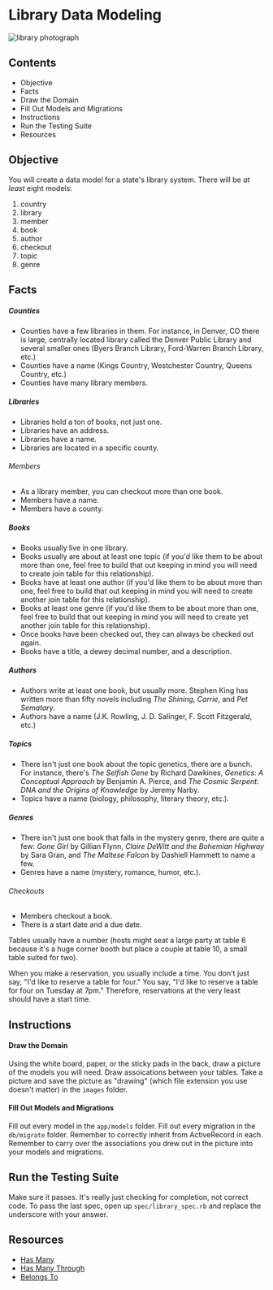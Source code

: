 

# Library Data Modeling

![library photograph](https://s3-us-west-2.amazonaws.com/web-dev-readme-photos/rails/library.jpg)

## Contents

* Objective
* Facts
* Draw the Domain
* Fill Out Models and Migrations
* Instructions
* Run the Testing Suite
* Resources

## Objective

You will create a data model for a state's library system. There will be *at least* eight models:

1. country
2. library
3. member
4. book
5. author
6. checkout
7. topic
8. genre

## Facts

##### Counties

* Counties have a few libraries in them. For instance, in Denver, CO there is large, centrally located library called the Denver Public Library and several smaller ones (Byers Branch Library, Ford-Warren Branch Library, etc.)
* Counties have a name (Kings Country, Westchester Country, Queens Country, etc.)
* Counties have many library members.

##### Libraries

* Libraries hold a ton of books, not just one.
* Libraries have an address.
* Libraries have a name.
* Libraries are located in a specific county.

###### Members

* As a library member, you can checkout more than one book. 
* Members have a name.
* Members have a county.

##### Books

* Books usually live in one library.
* Books usually are about at least one topic (if you'd like them to be about more than one, feel free to build that out keeping in mind you will need to create join table for this relationship). 
* Books have at least one author (if you'd like them to be about more than one, feel free to build that out keeping in mind you will need to create another join table for this relationship).
* Books at least one genre (if you'd like them to be about more than one, feel free to build that out keeping in mind you will need to create yet another join table for this relationship).
* Once books have been checked out, they can always be checked out again.
* Books have a title, a dewey decimal number, and a description.

##### Authors

* Authors write at least one book, but usually more. Stephen King has written more than fifty novels including *The Shining*, *Carrie*, and *Pet Sematary*.
* Authors have a name (J.K. Rowling, J. D. Salinger, F. Scott Fitzgerald, etc.)

##### Topics

* There isn't just one book about the topic genetics, there are a bunch. For instance, there's *The Selfish Gene* by Richard Dawkines, *Genetics: A Conceptual Approach* by Benjamin A. Pierce, and *The Cosmic Serpent: DNA and the Origins of Knowledge* by Jeremy Narby.
* Topics have a name (biology, philosophy, literary theory, etc.).

##### Genres

* There isn't just one book that falls in the mystery genre, there are quite a few: *Gone Girl* by Gillian Flynn, *Claire DeWitt and the Bohemian Highway* by Sara Gran, and *The Maltese Falcon* by Dashiell Hammett to name a few.
* Genres have a name (mystery, romance, humor, etc.).

###### Checkouts

* Members checkout a book.
* There is a start date and a due date.

Tables usually have a number (hosts might seat a large party at table 6 because it's a huge corner booth but place a couple at table 10, a small table suited for two).

When you make a reservation, you usually include a time. You don't just say, "I'd like to reserve a table for four." You say, "I'd like to reserve a table for four on Tuesday at 7pm." Therefore, reservations at the very least should have a start time.

## Instructions

#### Draw the Domain

Using the white board, paper, or the sticky pads in the back, draw a picture of the models you will need. Draw assoications between your tables. Take a picture and save the picture as "drawing" (which file extension you use doesn't matter) in the `images` folder.

#### Fill Out Models and Migrations

Fill out every model in the `app/models` folder. Fill out every migration in the `db/migrate` folder. Remember to correctly inherit from ActiveRecord in each. Remember to carry over the associations you drew out in the picture into your models and migrations.

## Run the Testing Suite

Make sure it passes. It's really just checking for completion, not correct code. To pass the last spec, open up `spec/library_spec.rb` and replace the underscore with your answer.

## Resources

* [Has Many](http://guides.rubyonrails.org/association_basics.html#the-has-many-association)
* [Has Many Through](http://guides.rubyonrails.org/association_basics.html#the-has-many-through-association)
* [Belongs To](http://guides.rubyonrails.org/association_basics.html#the-belongs-to-association)
